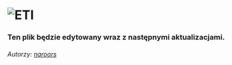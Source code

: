 # ![ETI](https://i.imgur.com/0D5JH4n.png) 


### Ten plik będzie edytowany wraz z następnymi aktualizacjami. 


###### Autorzy: [naroors](https://naroors.pl)